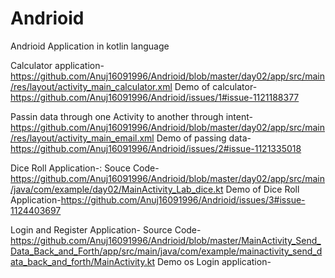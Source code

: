 # Andrioid
Andrioid Application in kotlin language


Calculator application-https://github.com/Anuj16091996/Andrioid/blob/master/day02/app/src/main/res/layout/activity_main_calculator.xml
Demo of calculator-https://github.com/Anuj16091996/Andrioid/issues/1#issue-1121188377

Passin data through one Activity to another through intent-https://github.com/Anuj16091996/Andrioid/blob/master/day02/app/src/main/res/layout/activity_main_email.xml
Demo of passing data-https://github.com/Anuj16091996/Andrioid/issues/2#issue-1121335018


Dice Roll Application-:
Souce Code-https://github.com/Anuj16091996/Andrioid/blob/master/day02/app/src/main/java/com/example/day02/MainActivity_Lab_dice.kt
Demo of Dice Roll Application-https://github.com/Anuj16091996/Andrioid/issues/3#issue-1124403697

Login and Register Application-
Source Code-https://github.com/Anuj16091996/Andrioid/blob/master/MainActivity_Send_Data_Back_and_Forth/app/src/main/java/com/example/mainactivity_send_data_back_and_forth/MainActivity.kt
Demo os Login application-
